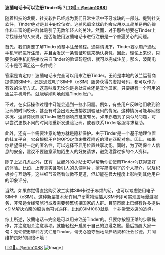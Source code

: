 **波蘭电话卡可以注册Tinder吗？[[TG💪+ @esim1088](https://t.me/s/esim1088)]**

随着科技的发展，社交软件已经成为我们日常生活中不可或缺的一部分。提到社交软件，Tinder绝对是其中的佼佼者。这款风靡全球的约会应用以其简单易用的操作和丰富的用户群体吸引了无数年轻人的关注。然而，对于那些想要在Tinder上寻找缘分的人来说，是否能使用波蘭电话卡进行注册是一个普遍关心的问题。

首先，我们需要了解Tinder的基本注册流程。通常情况下，Tinder要求用户通过手机号码进行注册，并且会发送一条验证短信来确认身份。因此，理论上来说，只要你的手机能够接收来自Tinder的验证码短信，就可以完成注册。那么，波蘭电话卡是否满足这一条件呢？

答案是肯定的！波蘭电话卡完全可以用来注册Tinder。无论是本地的波兰运营商提供的SIM卡，还是通过电子SIM卡（eSIM）服务获得的虚拟号码，都可以作为有效的注册方式。这意味着无论你是身处波兰还是其他国家，只要拥有一个可用的波兰手机号码，就能够顺利地创建Tinder账户。

不过，在实际操作过程中可能会遇到一些小问题。例如，有些用户反映他们收到验证码的时间较长，甚至有时会出现无法接收到验证码的情况。这种情况可能与网络状况、运营商设置或Tinder服务器响应速度有关。如果你遇到了类似的问题，可以尝试更换不同的时间段重新发送验证码，或者联系Tinder客服寻求帮助。

此外，还有一个需要注意的地方就是隐私保护。由于Tinder是一个基于地理位置的社交平台，它会根据用户的GPS定位来推荐附近的潜在匹配对象。因此，如果你希望保持一定的匿名性，可以选择不启用位置共享功能。同时，为了确保个人信息的安全，建议不要随意添加陌生人的好友请求，避免泄露过多的个人资料。

除了上述几点之外，还有一些额外的小贴士可以帮助你在使用Tinder时获得更好的体验。比如，上传真实且吸引人的头像照片，撰写简洁明了的个人简介，以及积极参与互动等。这些细节虽然看似微不足道，但却能在很大程度上影响到其他用户的印象评分。

当然，如果你觉得直接购买波兰实体SIM卡过于麻烦的话，也可以考虑使用电子SIM卡（eSIM）。这种新型技术允许用户无需物理插入SIM卡即可实现国际漫游服务，非常适合经常旅行或者需要频繁切换国家的人群。目前市面上已经有许多提供eSIM解决方案的服务商可供选择，比如ESIM1088就是一个非常受欢迎的选择。

综上所述，波蘭电话卡完全是可以用来注册Tinder的。只要你按照正确的步骤操作，并注意相关注意事项，就能轻松开启属于自己的浪漫之旅。最后提醒大家一句：无论使用哪种方式注册Tinder，请务必遵守当地法律法规和社会公德，共同维护良好的网络环境！

[[TG💪+ @esim1088](https://t.me/s/esim1088) ![Image](https://i.postimg.cc/4NQfJmqS/Snipaste-2025-05-13-00-14-12.png)]